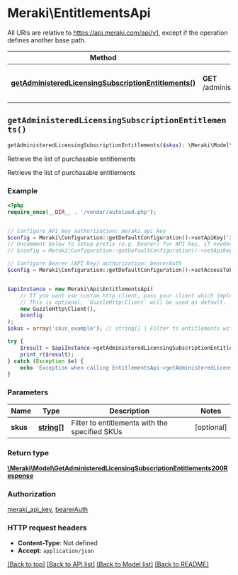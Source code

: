 # Meraki\EntitlementsApi

All URIs are relative to https://api.meraki.com/api/v1, except if the operation defines another base path.

| Method | HTTP request | Description |
| ------------- | ------------- | ------------- |
| [**getAdministeredLicensingSubscriptionEntitlements()**](EntitlementsApi.md#getAdministeredLicensingSubscriptionEntitlements) | **GET** /administered/licensing/subscription/entitlements | Retrieve the list of purchasable entitlements |


## `getAdministeredLicensingSubscriptionEntitlements()`

```php
getAdministeredLicensingSubscriptionEntitlements($skus): \Meraki\Model\GetAdministeredLicensingSubscriptionEntitlements200Response
```

Retrieve the list of purchasable entitlements

Retrieve the list of purchasable entitlements

### Example

```php
<?php
require_once(__DIR__ . '/vendor/autoload.php');


// Configure API key authorization: meraki_api_key
$config = Meraki\Configuration::getDefaultConfiguration()->setApiKey('X-Cisco-Meraki-API-Key', 'YOUR_API_KEY');
// Uncomment below to setup prefix (e.g. Bearer) for API key, if needed
// $config = Meraki\Configuration::getDefaultConfiguration()->setApiKeyPrefix('X-Cisco-Meraki-API-Key', 'Bearer');

// Configure Bearer (API Key) authorization: bearerAuth
$config = Meraki\Configuration::getDefaultConfiguration()->setAccessToken('YOUR_ACCESS_TOKEN');


$apiInstance = new Meraki\Api\EntitlementsApi(
    // If you want use custom http client, pass your client which implements `GuzzleHttp\ClientInterface`.
    // This is optional, `GuzzleHttp\Client` will be used as default.
    new GuzzleHttp\Client(),
    $config
);
$skus = array('skus_example'); // string[] | Filter to entitlements with the specified SKUs

try {
    $result = $apiInstance->getAdministeredLicensingSubscriptionEntitlements($skus);
    print_r($result);
} catch (Exception $e) {
    echo 'Exception when calling EntitlementsApi->getAdministeredLicensingSubscriptionEntitlements: ', $e->getMessage(), PHP_EOL;
}
```

### Parameters

| Name | Type | Description  | Notes |
| ------------- | ------------- | ------------- | ------------- |
| **skus** | [**string[]**](../Model/string.md)| Filter to entitlements with the specified SKUs | [optional] |

### Return type

[**\Meraki\Model\GetAdministeredLicensingSubscriptionEntitlements200Response**](../Model/GetAdministeredLicensingSubscriptionEntitlements200Response.md)

### Authorization

[meraki_api_key](../../README.md#meraki_api_key), [bearerAuth](../../README.md#bearerAuth)

### HTTP request headers

- **Content-Type**: Not defined
- **Accept**: `application/json`

[[Back to top]](#) [[Back to API list]](../../README.md#endpoints)
[[Back to Model list]](../../README.md#models)
[[Back to README]](../../README.md)
